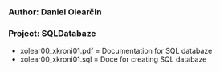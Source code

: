 ### Author: Daniel Olearčin
### Project: SQLDatabaze
  - xolear00_xkroni01.pdf = Documentation for SQL databaze
  - xolear00_xkroni01.sql = Doce for creating SQL databaze
